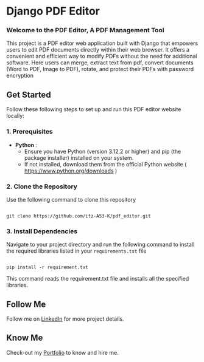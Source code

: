 # Django PDF Editor
### Welcome to the PDF Editor, A PDF Management Tool

This project is a PDF editor web application built with Django that empowers users to edit PDF documents directly within their web browser. It offers a convenient and efficient way to modify PDFs without the need for additional software. Here users can merge, extract text from pdf, convert documents (Word to PDF, Image to PDF), rotate, and protect their PDFs with password encryption


## Get Started

Follow these following steps to set up and run this PDF editor website locally:

### 1. Prerequisites
   - **Python** :
     -  Ensure you have Python (version 3.12.2 or higher) and pip (the package installer) installed on your system.
     -  If not installed, download them from the official Python website ( https://www.python.org/downloads )
       
### 2. Clone the Repository 
Use the following command to clone this repository 
```

git clone https://github.com/itz-A53-K/pdf_editor.git

```

### 3. Install Dependencies
Navigate to your project directory and run the following command to install the required libraries listed in your `requirements.txt` file
```

pip install -r requirement.txt

```
This command reads the requirement.txt file and installs all the specified libraries.

## Follow Me
Follow me on [LinkedIn](https://www.linkedin.com/in/abinash-kalita) for more project details.
## Know Me
Check-out my [Portfolio](https://www.abikalita.in) to know and hire me. 

